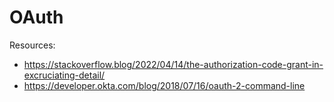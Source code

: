 # OAuth

Resources:

- <https://stackoverflow.blog/2022/04/14/the-authorization-code-grant-in-excruciating-detail/>
- <https://developer.okta.com/blog/2018/07/16/oauth-2-command-line>
